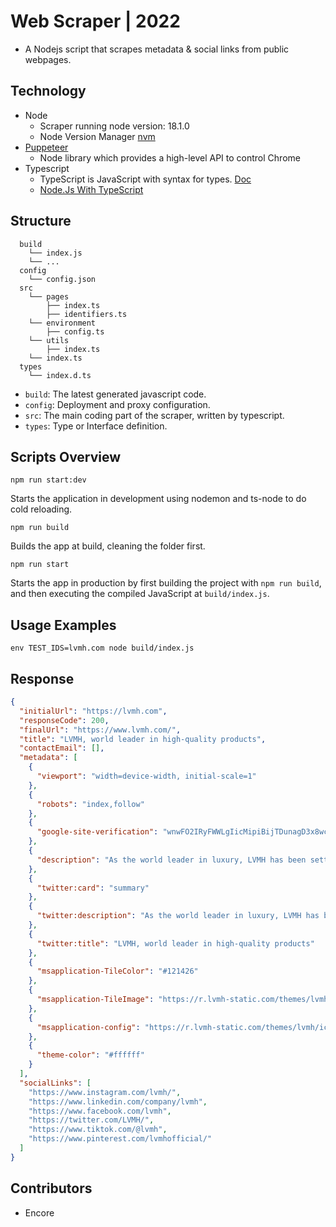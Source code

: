 # Web Scraper | 2022

- A Nodejs script that scrapes metadata & social links from public webpages.

## Technology

- Node
  - Scraper running node version: 18.1.0
  - Node Version Manager [nvm](https://github.com/nvm-sh/nvm#installing-and-updating)
- [Puppeteer](https://pptr.dev/)
  - Node library which provides a high-level API to control Chrome
- Typescript
  - TypeScript is JavaScript with syntax for types. [Doc](https://www.typescriptlang.org/)
  - [Node.Js With TypeScript](https://nodejs.dev/en/learn/nodejs-with-typescript/)

## Structure

```
  build
    └── index.js
    └── ...
  config
    └── config.json
  src
    └── pages
        ├── index.ts
        ├── identifiers.ts
    └── environment
        ├── config.ts
    └── utils
        ├── index.ts
    └── index.ts
  types
    └── index.d.ts
```

- `build`: The latest generated javascript code.
- `config`: Deployment and proxy configuration.
- `src`: The main coding part of the scraper, written by typescript.
- `types`: Type or Interface definition.

## Scripts Overview

```NodeJS
npm run start:dev
```

Starts the application in development using nodemon and ts-node to do cold reloading.

```NodeJS
npm run build
```

Builds the app at build, cleaning the folder first.

```NodeJS
npm run start
```

Starts the app in production by first building the project with `npm run build`, and then executing the compiled JavaScript at `build/index.js`.

## Usage Examples

```NodeJS
env TEST_IDS=lvmh.com node build/index.js
```

## Response

```json
{
  "initialUrl": "https://lvmh.com",
  "responseCode": 200,
  "finalUrl": "https://www.lvmh.com/",
  "title": "LVMH, world leader in high-quality products",
  "contactEmail": [],
  "metadata": [
    {
      "viewport": "width=device-width, initial-scale=1"
    },
    {
      "robots": "index,follow"
    },
    {
      "google-site-verification": "wnwFO2IRyFWWLgIicMipiBijTDunagD3x8wc-CWUGko"
    },
    {
      "description": "As the world leader in luxury, LVMH has been setting an example through its dynamic growth since its creation in 1987. Learn more about our prestigious Houses."
    },
    {
      "twitter:card": "summary"
    },
    {
      "twitter:description": "As the world leader in luxury, LVMH has been setting an example through its dynamic growth since its creation in 1987. Learn more about our prestigious Houses."
    },
    {
      "twitter:title": "LVMH, world leader in high-quality products"
    },
    {
      "msapplication-TileColor": "#121426"
    },
    {
      "msapplication-TileImage": "https://r.lvmh-static.com/themes/lvmh/icons/mstile-144x144.png"
    },
    {
      "msapplication-config": "https://r.lvmh-static.com/themes/lvmh/icons/browserconfig.xml"
    },
    {
      "theme-color": "#ffffff"
    }
  ],
  "socialLinks": [
    "https://www.instagram.com/lvmh/",
    "https://www.linkedin.com/company/lvmh",
    "https://www.facebook.com/lvmh",
    "https://twitter.com/LVMH/",
    "https://www.tiktok.com/@lvmh",
    "https://www.pinterest.com/lvmhofficial/"
  ]
}
```

## Contributors

- Encore
